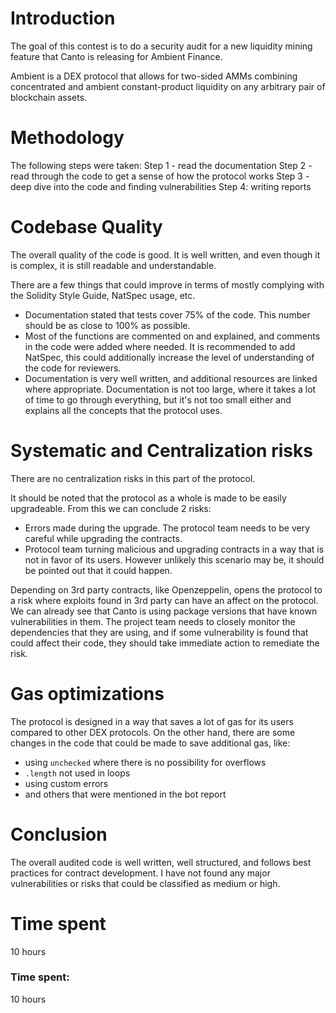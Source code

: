 # Introduction
The goal of this contest is to do a security audit for a new liquidity mining feature that Canto is releasing for Ambient Finance.

Ambient is a DEX protocol that allows for two-sided AMMs combining concentrated and ambient constant-product liquidity on any arbitrary pair of blockchain assets.

# Methodology
The following steps were taken:
Step 1 - read the documentation
Step 2 - read through the code to get a sense of how the protocol works
Step 3 - deep dive into the code and finding vulnerabilities
Step 4: writing reports


# Codebase Quality
The overall quality of the code is good. It is well written, and even though it is complex, it is still readable and understandable.

There are a few things that could improve in terms of mostly complying with the Solidity Style Guide, NatSpec usage, etc.

- Documentation stated that tests cover 75% of the code. This number should be as close to 100% as possible.
- Most of the functions are commented on and explained, and comments in the code were added where needed. It is recommended to add NatSpec, this could additionally increase the level of understanding of the code for reviewers.
- Documentation is very well written, and additional resources are linked where appropriate. Documentation is not too large, where it takes a lot of time to go through everything, but it's not too small either and explains all the concepts that the protocol uses.

# Systematic and Centralization risks

There are no centralization risks in this part of the protocol.

It should be noted that the protocol as a whole is made to be easily upgradeable. From this we can conclude 2 risks:
- Errors made during the upgrade. The protocol team needs to be very careful while upgrading the contracts.
- Protocol team turning malicious and upgrading contracts in a way that is not in favor of its users. However unlikely this scenario may be, it should be pointed out that it could happen.

Depending on 3rd party contracts, like Openzeppelin, opens the protocol to a risk where exploits found in 3rd party can have an affect on the protocol. We can already see that Canto is using package versions that have known vulnerabilities in them. The project team needs to closely monitor the dependencies that they are using, and if some vulnerability is found that could affect their code, they should take immediate action to remediate the risk.


# Gas optimizations

The protocol is designed in a way that saves a lot of gas for its users compared to other DEX protocols.
On the other hand, there are some changes in the code that could be made to save additional gas, like:
- using `unchecked` where there is no possibility for overflows
- `.length` not used in loops
- using custom errors
- and others that were mentioned in the bot report

# Conclusion

The overall audited code is well written, well structured, and follows best practices for contract development. I have not found any major vulnerabilities or risks that could be classified as medium or high.

# Time spent
10 hours

### Time spent:
10 hours